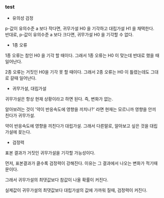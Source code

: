### test

* 유의성 검정

p-값이 유의수준 a 보다 작다면, 귀무가설 H0 을 기각하고 대립가설 H1 을 채택한다.  
반대로, p-값이 유의수준 a 보다 크다면, 귀무가설 H0 을 기각할 수 없다.  

* 1종 오류

1종 오류는 참인 H0 을 기각 할 때이다. 그래서 1종 오류는 H0 이 맞는데 반대로 했을 때 일어난다.  

2종 오류는 거짓인 H0을 기각 못 할 때이다. 그래서 2종 오류는 H0 이 틀렸는데도 그대로 갈때 일어난다.  

* 귀무가설, 대립가설 

귀무가설은 항상 현재 상황이라고 하면 된다. 즉, 변화가 없는.  

알아보려는 것이 '약이 반응속도에 영향을 끼치나?' 라면 현재는 모르니까 영향을 안끼친다가 귀무가설.  

약이 반응속도에 영향을 끼친다가 대립가설. 그래서 다른말로, 알아보고 싶은 것을 대립가설에 꽂는다.  

* 검정력

표본 결과가 거짓인 귀무가설을 기각할 가능성이다.   

먼저, 표본결과가 클수록 검정력이 강해진다. 이유는 그 결과에서 나오는 변화가 적기때문이다.  

그래서 귀무가설의 최댓값보다 참값이 나올 확률이 커진다.  

실제값이 귀무가설의 최댓값보다 대립가설의 값에 가까워 질때, 검정력이 커진다.  

